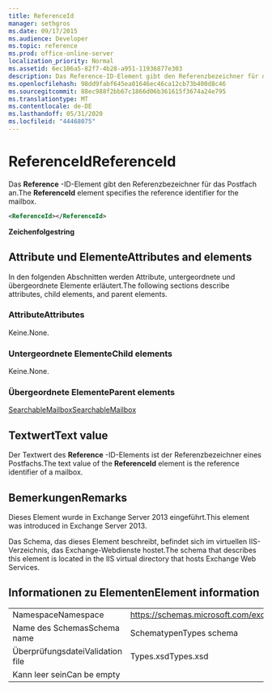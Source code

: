 ```yaml
---
title: ReferenceId
manager: sethgros
ms.date: 09/17/2015
ms.audience: Developer
ms.topic: reference
ms.prod: office-online-server
localization_priority: Normal
ms.assetid: 6ec106a5-82f7-4b28-a951-11936877e303
description: Das Reference-ID-Element gibt den Referenzbezeichner für das Postfach an.
ms.openlocfilehash: 98dd9fabf645ea01646ec46ca12cb73b400d8c46
ms.sourcegitcommit: 88ec988f2bb67c1866d06b361615f3674a24e795
ms.translationtype: MT
ms.contentlocale: de-DE
ms.lasthandoff: 05/31/2020
ms.locfileid: "44468075"
---
```

# <a name="referenceid"></a><span data-ttu-id="bee8a-103">ReferenceId</span><span class="sxs-lookup"><span data-stu-id="bee8a-103">ReferenceId</span></span>

<span data-ttu-id="bee8a-104">Das **Reference** -ID-Element gibt den Referenzbezeichner für das Postfach an.</span><span class="sxs-lookup"><span data-stu-id="bee8a-104">The **ReferenceId** element specifies the reference identifier for the mailbox.</span></span> 
  
```XML
<ReferenceId></ReferenceId>
```

 <span data-ttu-id="bee8a-105">**Zeichenfolge**</span><span class="sxs-lookup"><span data-stu-id="bee8a-105">**string**</span></span>
## <a name="attributes-and-elements"></a><span data-ttu-id="bee8a-106">Attribute und Elemente</span><span class="sxs-lookup"><span data-stu-id="bee8a-106">Attributes and elements</span></span>

<span data-ttu-id="bee8a-107">In den folgenden Abschnitten werden Attribute, untergeordnete und übergeordnete Elemente erläutert.</span><span class="sxs-lookup"><span data-stu-id="bee8a-107">The following sections describe attributes, child elements, and parent elements.</span></span>
  
### <a name="attributes"></a><span data-ttu-id="bee8a-108">Attribute</span><span class="sxs-lookup"><span data-stu-id="bee8a-108">Attributes</span></span>

<span data-ttu-id="bee8a-109">Keine.</span><span class="sxs-lookup"><span data-stu-id="bee8a-109">None.</span></span>
  
### <a name="child-elements"></a><span data-ttu-id="bee8a-110">Untergeordnete Elemente</span><span class="sxs-lookup"><span data-stu-id="bee8a-110">Child elements</span></span>

<span data-ttu-id="bee8a-111">Keine.</span><span class="sxs-lookup"><span data-stu-id="bee8a-111">None.</span></span>
  
### <a name="parent-elements"></a><span data-ttu-id="bee8a-112">Übergeordnete Elemente</span><span class="sxs-lookup"><span data-stu-id="bee8a-112">Parent elements</span></span>

[<span data-ttu-id="bee8a-113">SearchableMailbox</span><span class="sxs-lookup"><span data-stu-id="bee8a-113">SearchableMailbox</span></span>](searchablemailbox.md)
  
## <a name="text-value"></a><span data-ttu-id="bee8a-114">Textwert</span><span class="sxs-lookup"><span data-stu-id="bee8a-114">Text value</span></span>

<span data-ttu-id="bee8a-115">Der Textwert des **Reference** -ID-Elements ist der Referenzbezeichner eines Postfachs.</span><span class="sxs-lookup"><span data-stu-id="bee8a-115">The text value of the **ReferenceId** element is the reference identifier of a mailbox.</span></span> 
  
## <a name="remarks"></a><span data-ttu-id="bee8a-116">Bemerkungen</span><span class="sxs-lookup"><span data-stu-id="bee8a-116">Remarks</span></span>

<span data-ttu-id="bee8a-117">Dieses Element wurde in Exchange Server 2013 eingeführt.</span><span class="sxs-lookup"><span data-stu-id="bee8a-117">This element was introduced in Exchange Server 2013.</span></span>
  
<span data-ttu-id="bee8a-118">Das Schema, das dieses Element beschreibt, befindet sich im virtuellen IIS-Verzeichnis, das Exchange-Webdienste hostet.</span><span class="sxs-lookup"><span data-stu-id="bee8a-118">The schema that describes this element is located in the IIS virtual directory that hosts Exchange Web Services.</span></span>
  
## <a name="element-information"></a><span data-ttu-id="bee8a-119">Informationen zu Elementen</span><span class="sxs-lookup"><span data-stu-id="bee8a-119">Element information</span></span>

|||
|:-----|:-----|
|<span data-ttu-id="bee8a-120">Namespace</span><span class="sxs-lookup"><span data-stu-id="bee8a-120">Namespace</span></span>  <br/> |https://schemas.microsoft.com/exchange/services/2006/types  <br/> |
|<span data-ttu-id="bee8a-121">Name des Schemas</span><span class="sxs-lookup"><span data-stu-id="bee8a-121">Schema name</span></span>  <br/> |<span data-ttu-id="bee8a-122">Schematypen</span><span class="sxs-lookup"><span data-stu-id="bee8a-122">Types schema</span></span>  <br/> |
|<span data-ttu-id="bee8a-123">Überprüfungsdatei</span><span class="sxs-lookup"><span data-stu-id="bee8a-123">Validation file</span></span>  <br/> |<span data-ttu-id="bee8a-124">Types.xsd</span><span class="sxs-lookup"><span data-stu-id="bee8a-124">Types.xsd</span></span>  <br/> |
|<span data-ttu-id="bee8a-125">Kann leer sein</span><span class="sxs-lookup"><span data-stu-id="bee8a-125">Can be empty</span></span>  <br/> ||
   

